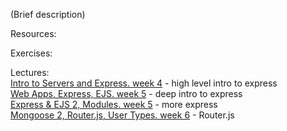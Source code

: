 (Brief description)

Resources:

Exercises:

Lectures:  
	[Intro to Servers and Express.  week 4](https://drive.google.com/open?id=1krTXDT_Y_Nppm_OWAuIz31zzGlXMs9a58gHVIwRcaic)  - high level intro to express  
	[Web Apps, Express, EJS.  week 5](https://drive.google.com/open?id=1uAek-khTcOyM0TQZ-iNhOEP1thSCI0NuFODAwPn3IsY)  - deep intro to express  
	[Express & EJS 2, Modules.  week 5](https://drive.google.com/open?id=11Io1vN1nIFNpGV-nPFPbBKImbuQqjne8Ue6OlclkUXE)  - more express  
	[Mongoose 2, Router.js, User Types.  week 6](https://drive.google.com/open?id=1O9TOyJ17mlk2gZlgd0OBVvUS6duoDehokygZKzZWdN8)  - Router.js  